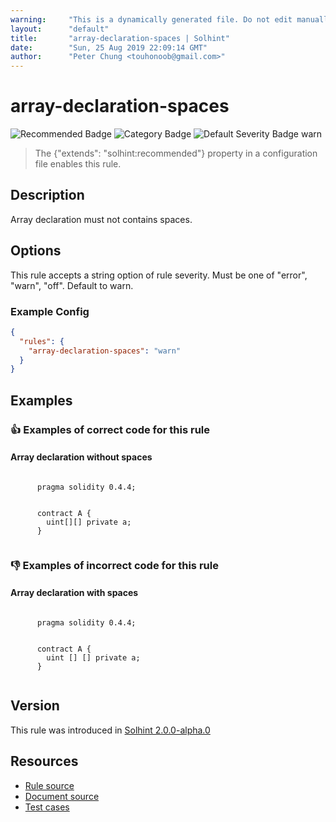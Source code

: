 ```yaml
---
warning:     "This is a dynamically generated file. Do not edit manually."
layout:      "default"
title:       "array-declaration-spaces | Solhint"
date:        "Sun, 25 Aug 2019 22:09:14 GMT"
author:      "Peter Chung <touhonoob@gmail.com>"
---
```


# array-declaration-spaces
![Recommended Badge](https://img.shields.io/badge/-Recommended-brightgreen)
![Category Badge](https://img.shields.io/badge/-Style%20Guide%20Rules-informational)
![Default Severity Badge warn](https://img.shields.io/badge/Default%20Severity-warn-yellow)
> The {"extends": "solhint:recommended"} property in a configuration file enables this rule.


## Description
Array declaration must not contains spaces.

## Options
This rule accepts a string option of rule severity. Must be one of "error", "warn", "off". Default to warn.

### Example Config
```json
{
  "rules": {
    "array-declaration-spaces": "warn"
  }
}
```


## Examples
### 👍 Examples of **correct** code for this rule

#### Array declaration without spaces

```solidity

      pragma solidity 0.4.4;
        
        
      contract A {
        uint[][] private a;
      }
    
```

### 👎 Examples of **incorrect** code for this rule

#### Array declaration with spaces

```solidity

      pragma solidity 0.4.4;
        
        
      contract A {
        uint [] [] private a;
      }
    
```

## Version
This rule was introduced in [Solhint 2.0.0-alpha.0](https://github.com/protofire/solhint/tree/v2.0.0-alpha.0)

## Resources
- [Rule source](https://github.com/protofire/solhint/tree/master/lib/rules/align/array-declaration-spaces.js)
- [Document source](https://github.com/protofire/solhint/tree/master/docs/rules/align/array-declaration-spaces.md)
- [Test cases](https://github.com/protofire/solhint/tree/master/test/rules/align/array-declaration-spaces.js)

